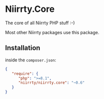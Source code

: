 # Niirrty.Core

The core of all Niirrty PHP stuff :-)

Most other Niirrty packages use this package.

## Installation

inside the `composer.json`:

```json
{
   "require": {
      "php": ">=8.1",
      "niirrty/niirrty.core": "~0.6"
   }
}
```